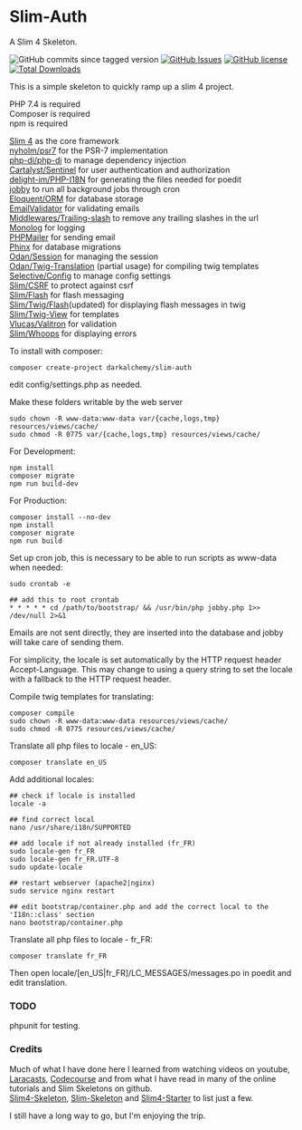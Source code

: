 # Slim-Auth
A Slim 4 Skeleton.

![GitHub commits since tagged version](https://img.shields.io/github/commits-since/darkalchemy/Slim-Auth/0.3.5)
[![GitHub Issues](https://img.shields.io/github/issues/darkalchemy/Slim-Auth)](https://github.com/darkalchemy/Slim-Auth/issues)
[![GitHub license](https://img.shields.io/github/license/darkalchemy/Slim-Auth.svg)](https://github.com/darkalchemy/Slim-Auth/blob/master/LICENSE)
[![Total Downloads](https://img.shields.io/packagist/dt/darkalchemy/Slim-Auth.svg)](https://packagist.org/packages/darlachemy/slim-auth)

This is a simple skeleton to quickly ramp up a slim 4 project.  

PHP 7.4 is required  
Composer is required  
npm is required  

[Slim 4](https://github.com/slimphp/Slim) as the core framework  
[nyholm/psr7](https://github.com/Nyholm/psr7) for the PSR-7 implementation  
[php-di/php-di](http://php-di.org/) to manage dependency injection    
[Cartalyst/Sentinel](https://cartalyst.com/manual/sentinel/3.) for user authentication and authorization  
[delight-im/PHP-I18N](https://github.com/delight-im/PHP-I18N) for generating the files needed for poedit  
[jobby](https://github.com/jobbyphp/jobby) to run all background jobs through cron  
[Eloquent/ORM](https://github.com/illuminate/database) for database storage  
[EmailValidator](https://github.com/egulias/EmailValidator/tree/master) for validating emails  
[Middlewares/Trailing-slash](https://github.com/middlewares/trailing-slash) to remove any trailing slashes in the url  
[Monolog](https://github.com/Seldaek/monolog) for logging  
[PHPMailer](https://github.com/PHPMailer/PHPMailer) for sending email  
[Phinx](https://phinx.org/) for database migrations  
[Odan/Session](https://github.com/odan/session) for managing the session  
[Odan/Twig-Translation](https://github.com/odan/twig-translation) (partial usage) for compiling twig templates  
[Selective/Config](https://github.com/selective-php/config) to manage config settings  
[Slim/CSRF](https://github.com/slimphp/Slim-Csrf) to protect against csrf  
[Slim/Flash](https://github.com/slimphp/Slim-Flash) for flash messaging  
[Slim/Twig/Flash](https://github.com/kanellov/slim-twig-flash)(updated) for displaying flash messages in twig  
[Slim/Twig-View](https://github.com/slimphp/Twig-View) for templates  
[Vlucas/Valitron](https://github.com/vlucas/valitron) for validation  
[Slim/Whoops](https://github.com/zeuxisoo/php-slim-whoops) for displaying errors  

To install with composer:
```
composer create-project darkalchemy/slim-auth
```
edit config/settings.php as needed.

Make these folders writable by the web server
```
sudo chown -R www-data:www-data var/{cache,logs,tmp} resources/views/cache/
sudo chmod -R 0775 var/{cache,logs,tmp} resources/views/cache/
```

For Development:
```
npm install
composer migrate
npm run build-dev
```

For Production:
```
composer install --no-dev
npm install
composer migrate
npm run build
```

Set up cron job, this is necessary to be able to run scripts as www-data when needed:
```
sudo crontab -e

## add this to root crontab
* * * * * cd /path/to/bootstrap/ && /usr/bin/php jobby.php 1>> /dev/null 2>&1
```

Emails are not sent directly, they are inserted into the database and jobby will take care of sending them.

For simplicity, the locale is set automatically by the HTTP request header Accept-Language. This may change to using a query string to set the locale with a fallback to the HTTP request header.  

Compile twig templates for translating:
```
composer compile
sudo chown -R www-data:www-data resources/views/cache/
sudo chmod -R 0775 resources/views/cache/
```

Translate all php files to locale - en_US:
```
composer translate en_US
```

Add additional locales:
```
## check if locale is installed
locale -a

## find correct local
nano /usr/share/i18n/SUPPORTED

## add locale if not already installed (fr_FR)
sudo locale-gen fr_FR
sudo locale-gen fr_FR.UTF-8
sudo update-locale

## restart webserver (apache2|nginx)
sudo service nginx restart

## edit bootstrap/container.php and add the correct local to the 'I18n::class' section
nano bootstrap/container.php
```

Translate all php files to locale - fr_FR:
```
composer translate fr_FR
```

Then open locale/[en_US|fr_FR]/LC_MESSAGES/messages.po in poedit and edit translation.  

### TODO    
phpunit for testing.

### Credits  
Much of what I have done here I learned from watching videos on youtube, [Laracasts](https://laracasts.com/), [Codecourse](https://codecourse.com) and from what I have read in many of the online tutorials and Slim Skeletons on github.  
[Slim4-Skeleton](https://github.com/odan/slim4-skeleton), [Slim-Skeleton](https://github.com/slimphp/Slim-Skeleton) and [Slim4-Starter](https://github.com/akrabat/slim4-starter) to list just a few.  

I still have a long way to go, but I'm enjoying the trip.  
